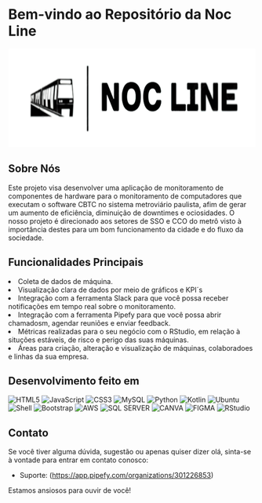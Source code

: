 # Bem-vindo ao Repositório da Noc Line 

<img height="200px" src="public/assets/logo preta.png">

## Sobre Nós

Este projeto visa desenvolver uma aplicação de monitoramento de componentes de hardware para o monitoramento de computadores que executam o software CBTC no sistema metroviário paulista, afim de gerar um aumento de eficiência, diminuição de downtimes e ociosidades. O nosso projeto é direcionado aos setores de SSO e CCO do metrô visto à importância destes para um bom funcionamento da cidade e do fluxo da sociedade. 

## Funcionalidades Principais

<li>Coleta de dados de máquina.</li>
<li>Visualização clara de dados por meio de gráficos e KPI´s</li>
<li>Integração com a ferramenta Slack para que você possa receber notificações em tempo real sobre o monitoramento.</li>
<li>Integração com a ferramenta Pipefy para que você possa abrir chamadosm, agendar reuniões e enviar feedback.</li>
<li>Métricas realizadas para o seu negócio com o RStudio, em relação à situções estáveis, de risco e perigo das suas máquinas.</li>
<li>Áreas para criação, alteração e visualização de máquinas, colaboradoes e linhas da sua empresa.</li>


## Desenvolvimento feito em
![HTML5](https://img.shields.io/badge/html5-%23E34F26.svg?style=for-the-badge&logo=html5&logoColor=white)
![JavaScript](https://img.shields.io/badge/javascript-%23323330.svg?style=for-the-badge&logo=javascript&logoColor=%23F7DF1E)
![CSS3](https://img.shields.io/badge/css3-%231572B6.svg?style=for-the-badge&logo=css3&logoColor=white)
![MySQL](https://img.shields.io/badge/mysql-%2300f.svg?style=for-the-badge&logo=mysql&logoColor=white)
![Python](https://img.shields.io/badge/python-%233776AB.svg?style=for-the-badge&logo=python&logoColor=white)
![Kotlin](https://img.shields.io/badge/Kotlin-%230095D5.svg?style=for-the-badge&logo=kotlin&logoColor=white)
![Ubuntu](https://img.shields.io/badge/Ubuntu-E95420?style=for-the-badge&logo=ubuntu&logoColor=white)
![Shell](https://img.shields.io/badge/Shell_Script-121011?style=for-the-badge&logo=gnu-bash&logoColor=white)
![Bootstrap](https://img.shields.io/badge/Bootstrap-563D7C?style=for-the-badge&logo=bootstrap&logoColor=white)
![AWS](https://img.shields.io/badge/Amazon_AWS-232F3E?style=for-the-badge&logo=amazon-aws&logoColor=white)
![SQL SERVER](https://img.shields.io/badge/Microsoft_SQL_Server-CC2927?style=for-the-badge&logo=microsoft-sql-server&logoColor=white)
![CANVA](https://img.shields.io/badge/Canva-%2300C4CC.svg?&style=for-the-badge&logo=Canva&logoColor=white)
![FIGMA](	https://img.shields.io/badge/Figma-F24E1E?style=for-the-badge&logo=figma&logoColor=white)
![RStudio](https://img.shields.io/badge/RStudio-75AADB?style=for-the-badge&logo=RStudio&logoColor=white)
	

## Contato

Se você tiver alguma dúvida, sugestão ou apenas quiser dizer olá, sinta-se à vontade para entrar em contato conosco:

- Suporte: (https://app.pipefy.com/organizations/301226853)

Estamos ansiosos para ouvir de você!
